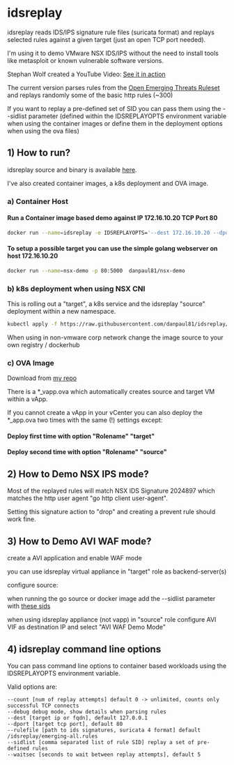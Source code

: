 # idsreplay

idsreplay reads IDS/IPS signature rule files (suricata format) and replays selected rules against a given target (just an open TCP port needed). 

I'm using it to demo VMware NSX IDS/IPS without the need to install tools like metasploit or known vulnerable software versions.

Stephan Wolf created a YouTube Video: [See it in action](https://www.youtube.com/watch?v=iMnIwOu5QhY)


The current version parses rules from the [Open Emerging Threats Ruleset](https://rules.emergingthreats.net/open/suricata-4.0/) and replays randomly some of the basic http rules (~300)

If you want to replay a pre-defined set of SID you can pass them using the --sidlist parameter 
(defined within the IDSREPLAYOPTS environment variable when using the container images or define them in the deployment options when using the ova files)



## 1) How to run?

idsreplay source and binary is available [here](https://github.com/danpaul81/idsreplay). 

I've also created container images, a k8s deployment and OVA image.

### a) Container Host
#### Run a Container image based demo against IP 172.16.10.20 TCP Port 80

```bash
docker run --name=idsreplay -e IDSREPLAYOPTS='--dest 172.16.10.20 --dport 80' danpaul81/idsreplay:0.2.1
```

#### To setup a  possible target you can use the simple golang webserver on host 172.16.10.20
```bash
docker run --name=nsx-demo -p 80:5000  danpaul81/nsx-demo
```

### b) k8s deployment when using NSX CNI
This is rolling out a "target", a k8s service and the idsreplay "source" deployment within a new namespace.
```bash
kubectl apply -f https://raw.githubusercontent.com/danpaul81/idsreplay/main/k8s-idsreplay.yaml
````
When using in non-vmware corp network  change the image source to your own registry / dockerhub

### c) OVA Image
Download from [my repo](https://github.com/danpaul81/idsreplay/releases)

There is a *_vapp.ova which automatically creates source and target VM within a vApp.

If you cannot create a vApp in your vCenter you can also deploy the *_app.ova two times with the same (!) settings except:
#### Deploy first time with option "Rolename" "target"
#### Deploy second time with option "Rolename" "source"

## 2) How to Demo NSX IPS mode?
Most of the replayed rules will match NSX IDS Signature 2024897 which matches the http user agent "go http client user-agent". 

Setting this signature action to "drop" and creating a prevent rule should work fine.

## 3) How to Demo AVI WAF mode?
create a AVI application and enable WAF mode

you can use idsreplay virtual appliance in "target" role as backend-server(s)

configure source:

when running the go source or docker image add the --sidlist parameter with [these sids](https://github.com/danpaul81/idsreplay/blob/main/avi_waf_sid.txt)

when using idsreplay appliance (not vapp) in "source" role configure AVI VIF as destination IP and select "AVI WAF Demo Mode"

## 4) idsreplay command line options
You can pass command line options to container based workloads using the IDSREPLAYOPTS environment variable. 

Valid options are:
```
--count [num of replay attempts] default 0 -> unlimited, counts only successful TCP connects
--debug debug mode, show details when parsing rules
--dest [target ip or fqdn], default 127.0.0.1
--dport [target tcp port], default 80
--rulefile [path to ids signatures, suricata 4 format] default /idsreplay/emerging-all.rules
--sidlist [comma separated list of rule SID] replay a set of pre-defined rules
--waitsec [seconds to wait between replay attempts], default 5

```

